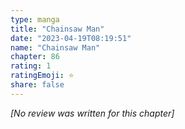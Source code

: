 ```yaml
---
type: manga
title: "Chainsaw Man"
date: "2023-04-19T08:19:51"
name: "Chainsaw Man"
chapter: 86
rating: 1
ratingEmoji: ⭐️
share: false
---
```


*[No review was written for this chapter]*
